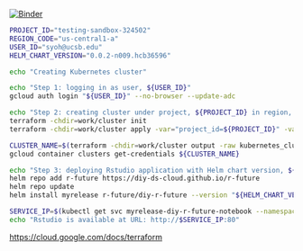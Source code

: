 [![Binder](https://mybinder.org/badge_logo.svg)](https://mybinder.org/v2/gh/diy-ds-cloud/r-future/main?urlpath=git-pull%3Frepo%3Dhttps%253A%252F%252Fgithub.com%252Fdiy-ds-cloud%252Fr-future%26urlpath%3Dlab%252Ftree%252Fr-future%252F%26branch%3Dmain)


```bash
PROJECT_ID="testing-sandbox-324502"
REGION_CODE="us-central1-a"
USER_ID="syoh@ucsb.edu"
HELM_CHART_VERSION="0.0.2-n009.hcb36596"

echo "Creating Kubernetes cluster"

echo "Step 1: logging in as user, ${USER_ID}"
gcloud auth login "${USER_ID}" --no-browser --update-adc

echo "Step 2: creating cluster under project, ${PROJECT_ID} in region, ${REGION_CODE}"
terraform -chdir=work/cluster init
terraform -chdir=work/cluster apply -var="project_id=${PROJECT_ID}" -var="region=${REGION_CODE}" -auto-approve

CLUSTER_NAME=$(terraform -chdir=work/cluster output -raw kubernetes_cluster_name)
gcloud container clusters get-credentials ${CLUSTER_NAME}

echo "Step 3: deploying Rstudio application with Helm chart version, ${HELM_CHART_VERSION}"
helm repo add r-future https://diy-ds-cloud.github.io/r-future
helm repo update
helm install myrelease r-future/diy-r-future --version "${HELM_CHART_VERSION}" --wait

SERVICE_IP=$(kubectl get svc myrelease-diy-r-future-notebook --namespace default --template "{{ range (index .status.loadBalancer.ingress 0) }}{{.}}{{ end }}")
echo "Rstudio is available at URL: http://$SERVICE_IP:80"

```
https://cloud.google.com/docs/terraform